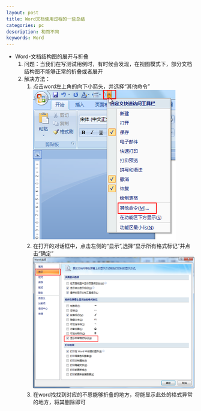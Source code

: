 ```yaml
---
layout: post
title: Word文档使用过程的一些总结
categories: pc
description: 和而不同
keywords: Word
---
```


* Word-文档结构图的展开与折叠
    1. 问题：当我们在写测试用例时，有时候会发现，在视图模式下，部分文档结构图不能够正常的折叠或者展开
    2. 解决方法：
        1. 点击word左上角的向下小箭头，并选择“其他命令”
            ![2015-5-7-1](/images/2015-5-7-1.png)
        1. 在打开的对话框中，点击左侧的“显示”,选择“显示所有格式标记”并点击“确定”
            ![2015-5-7-2](/images/2015-5-7-2.png)
        1. 在word找找到对应的不恩能够折叠的地方，将能显示此处的格式异常的地方，将其删除即可